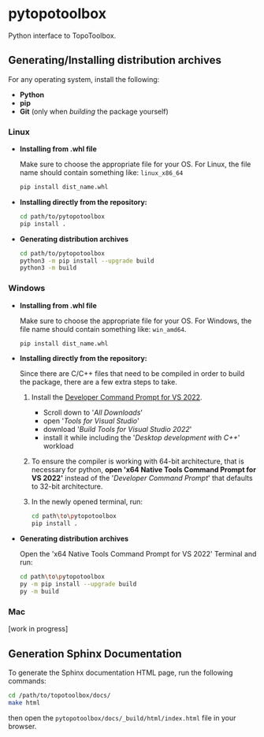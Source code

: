 # pytopotoolbox

Python interface to TopoToolbox.

## Generating/Installing distribution archives

For any operating system, install the following:

- **Python**
- **pip**
- **Git** (only when _building_ the package yourself)

### Linux

- **Installing from .whl file**

    Make sure to choose the appropriate file for your OS. For Linux, the file name should contain something like: `linux_x86_64`

    ```bash
    pip install dist_name.whl
    ```

- **Installing directly from the repository:**

    ```bash
    cd path/to/pytopotoolbox
    pip install .
    ```

- **Generating distribution archives**

    ```bash
    cd path/to/pytopotoolbox
    python3 -m pip install --upgrade build
    python3 -m build
    ```

### Windows

- **Installing from .whl file**

    Make sure to choose the appropriate file for your OS. For Windows, the file name should contain something like: `win_amd64`.

    ```bash
    pip install dist_name.whl
    ```

- **Installing directly from the repository:**

    Since there are C/C++ files that need to be compiled in order to build the package, there are a few extra steps to take.

    1. Install the [Developer Command Prompt for VS 2022](https://visualstudio.microsoft.com/downloads/).
        - Scroll down to '_All Downloads_'
        - open '_Tools for Visual Studio_'
        - download '_Build Tools for Visual Studio 2022_'
        - install it while including the '_Desktop development with C++_' workload
    2. To ensure the compiler is working with 64-bit architecture, that is necessary for python, **open 'x64 Native Tools Command Prompt for VS 2022'** instead of the '_Developer Command Prompt_' that defaults to 32-bit architecture.
    3. In the newly opened terminal, run:

        ```bash
        cd path\to\pytopotoolbox
        pip install .
        ```

- **Generating distribution archives**

    Open the 'x64 Native Tools Command Prompt for VS 2022' Terminal and run:

    ```bash
    cd path\to\pytopotoolbox
    py -m pip install --upgrade build
    py -m build
    ```

### Mac

[work in progress]

## Generation Sphinx Documentation

To generate the Sphinx documentation HTML page, run the following commands:

```bash
cd /path/to/topotoolbox/docs/
make html
```

then open the `pytopotoolbox/docs/_build/html/index.html` file in your browser.
